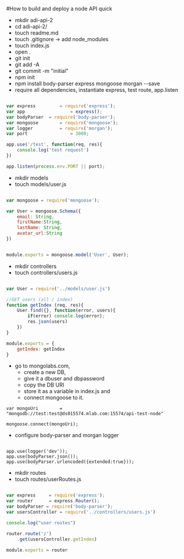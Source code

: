 #How to build and deploy a node API quick

* mkdir adi-api-2
* cd adi-api-2/
* touch readme.md
* touch .gitignore -> add node_modules
* touch index.js
* open .
* git init
* git add -A
* git commit -m "initial"
* npm init
* npm install body-parser express mongoose morgan --save
* require all dependencies, instantiate express, test route, app.listen

```javascript

var express 		= require('express');
var app 				= express();
var bodyParser 	= require('body-parser');
var mongoose 		= require('mongoose');
var logger 			= require('morgan');
var port 				= 3000;

app.use('/test', function(req, res){
	console.log('test request')
})

app.listen(process.env.PORT || port);

```

* mkdir models
* touch models/user.js

```javascript

var mongoose = require('mongoose');

var User = mongoose.Schema({
    email: String,
    firstName:String,
    lastName: String,
    avatar_url:String
})


module.exports = mongoose.model('User', User);

```

* mkdir controllers
* touch controllers/users.js


```javascript

var User = require('../models/user.js')

//GET users (all / index)
function getIndex (req, res){
	User.find({}, function(error, users){
		if(error) console.log(error);
		res.json(users)
	})
}

module.exports = {
	getIndex: getIndex
}

```


* go to mongolabs.com, 
	* create a new DB, 
	* give it a dbuser and dbpassword
	* copy the DB URI
	* store it as a variable in index.js and 
	* connect mongoose to it. 


```
var mongoUri 		= "mongodb://test:test@ds015574.mlab.com:15574/api-test-node"

mongoose.connect(mongoUri);

```

* configure body-parser and morgan logger 

```

app.use(logger('dev'));
app.use(bodyParser.json());
app.use(bodyParser.urlencoded({extended:true}));

```

* mkdir routes
* touch routes/userRoutes.js

```javascript

var express 	= require('express');
var router 		= express.Router();
var bodyParser = require('body-parser');
var usersController = require('../controllers/users.js')

console.log("user routes")

router.route('/')
	.get(usersController.getIndex)

module.exports = router


```












